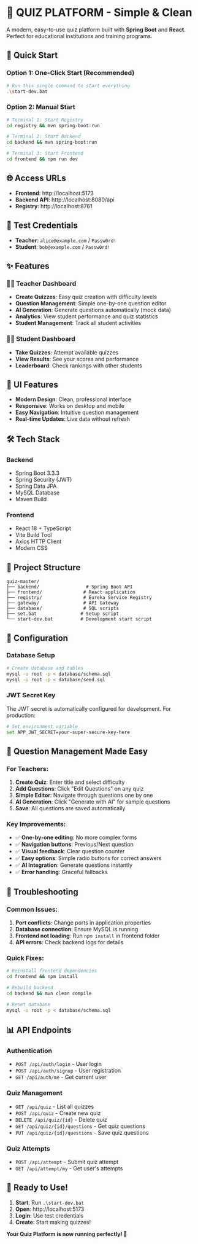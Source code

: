 # 🎯 QUIZ PLATFORM - Simple & Clean

A modern, easy-to-use quiz platform built with **Spring Boot** and **React**. Perfect for educational institutions and training programs.

## 🚀 Quick Start

### Option 1: One-Click Start (Recommended)
```bash
# Run this single command to start everything
.\start-dev.bat
```

### Option 2: Manual Start
```bash
# Terminal 1: Start Registry
cd registry && mvn spring-boot:run

# Terminal 2: Start Backend  
cd backend && mvn spring-boot:run

# Terminal 3: Start Frontend
cd frontend && npm run dev
```

## 🌐 Access URLs
- **Frontend**: http://localhost:5173
- **Backend API**: http://localhost:8080/api
- **Registry**: http://localhost:8761

## 🔑 Test Credentials
- **Teacher**: `alice@example.com` / `Passw0rd!`
- **Student**: `bob@example.com` / `Passw0rd!`

## ✨ Features

### 👨‍🏫 Teacher Dashboard
- **Create Quizzes**: Easy quiz creation with difficulty levels
- **Question Management**: Simple one-by-one question editor
- **AI Generation**: Generate questions automatically (mock data)
- **Analytics**: View student performance and quiz statistics
- **Student Management**: Track all student activities

### 👨‍🎓 Student Dashboard
- **Take Quizzes**: Attempt available quizzes
- **View Results**: See your scores and performance
- **Leaderboard**: Check rankings with other students

## 🎨 UI Features
- **Modern Design**: Clean, professional interface
- **Responsive**: Works on desktop and mobile
- **Easy Navigation**: Intuitive question management
- **Real-time Updates**: Live data without refresh

## 🛠️ Tech Stack

### Backend
- Spring Boot 3.3.3
- Spring Security (JWT)
- Spring Data JPA
- MySQL Database
- Maven Build

### Frontend
- React 18 + TypeScript
- Vite Build Tool
- Axios HTTP Client
- Modern CSS

## 📁 Project Structure
```
quiz-master/
├── backend/                 # Spring Boot API
├── frontend/               # React application
├── registry/               # Eureka Service Registry
├── gateway/                # API Gateway
├── database/               # SQL scripts
├── set.bat                # Setup script
└── start-dev.bat          # Development start script
```

## 🔧 Configuration

### Database Setup
```bash
# Create database and tables
mysql -u root -p < database/schema.sql
mysql -u root -p < database/seed.sql
```

### JWT Secret Key
The JWT secret is automatically configured for development. For production:
```bash
# Set environment variable
set APP_JWT_SECRET=your-super-secure-key-here
```

## 🎯 Question Management Made Easy

### For Teachers:
1. **Create Quiz**: Enter title and select difficulty
2. **Add Questions**: Click "Edit Questions" on any quiz
3. **Simple Editor**: Navigate through questions one by one
4. **AI Generation**: Click "Generate with AI" for sample questions
5. **Save**: All questions are saved automatically

### Key Improvements:
- ✅ **One-by-one editing**: No more complex forms
- ✅ **Navigation buttons**: Previous/Next question
- ✅ **Visual feedback**: Clear question counter
- ✅ **Easy options**: Simple radio buttons for correct answers
- ✅ **AI Integration**: Generate questions instantly
- ✅ **Error handling**: Graceful fallbacks

## 🚨 Troubleshooting

### Common Issues:
1. **Port conflicts**: Change ports in application.properties
2. **Database connection**: Ensure MySQL is running
3. **Frontend not loading**: Run `npm install` in frontend folder
4. **API errors**: Check backend logs for details

### Quick Fixes:
```bash
# Reinstall frontend dependencies
cd frontend && npm install

# Rebuild backend
cd backend && mvn clean compile

# Reset database
mysql -u root -p < database/schema.sql
```

## 📊 API Endpoints

### Authentication
- `POST /api/auth/login` - User login
- `POST /api/auth/signup` - User registration
- `GET /api/auth/me` - Get current user

### Quiz Management
- `GET /api/quiz` - List all quizzes
- `POST /api/quiz` - Create new quiz
- `DELETE /api/quiz/{id}` - Delete quiz
- `GET /api/quiz/{id}/questions` - Get quiz questions
- `PUT /api/quiz/{id}/questions` - Save quiz questions

### Quiz Attempts
- `POST /api/attempt` - Submit quiz attempt
- `GET /api/attempt/my` - Get user's attempts

## 🎉 Ready to Use!

1. **Start**: Run `.\start-dev.bat`
2. **Open**: http://localhost:5173
3. **Login**: Use test credentials
4. **Create**: Start making quizzes!

**Your Quiz Platform is now running perfectly! 🚀**